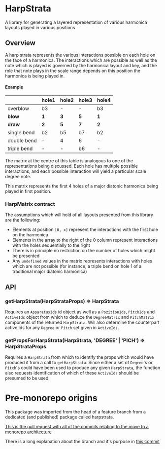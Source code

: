 # HarpStrata

A library for generating a layered representation of various harmonica layouts played in various positions

## Overview

A harp strata represents the various interactions possible on each hole on the face of a harmonica. The interactions which are possible as well as the note which is played is governed by the harmonica layout and key, and the role that note plays in the scale range depends on this position the harmonica is being played in.

#### Example

|             | hole1 | hole2 | hole3 | hole4 |
| ----------- | ----- | ----- | ----- | ----- |
| overblow    | b3    | -     | -     | b3    |
| **blow**    | **1** | **3** | **5** | **1** |
| **draw**    | **2** | **5** | **7** | **2** |
| single bend | b2    | b5    | b7    | b2    |
| double bend | -     | 4     | 6     | -     |
| triple bend | -     | -     | b6    | -     |

The matrix at the centre of this table is analogous to one of the representations being discussed. Each hole has multiple possible interactions, and each possible interaction will yield a particular scale degree note.

This matrix represents the first 4 holes of a major diatonic harmonica being played in first position.

### HarpMatrix contract

The assumptions which will hold of all layouts presented from this library are the following:

- Elements at position `[0, x]` represent the interactions with the first hole on the harmonica
- Elements in the array to the right of the 0 column represent interactions with the holes sequentially to the right
- There is in principle no restriction on the number of holes which might be presented
- Any `undefined` values in the matrix represents interactions with holes which are not possible (for instance, a triple bend on hole 1 of a traditional major diatonic harmonica)

## API

### getHarpStrata(HarpStrataProps) => HarpStrata

Requires an `ApparatusIds` id object as well as a `PozitionIds`, `PitchIds` and `ActiveIds` object from which to deduce the `DegreeMatrix` and `PitchMatrix` components of the returned `HarpStrata`. Will also determine the counterpart active ids for any `Degree` or `Pitch` set given in `ActiveIds`.

### getPropsForHarpStrata(HarpStrata, 'DEGREE' | 'PICH') => HarpStrataProps

Requires a `HarpStrata` from which to identify the props which would have produced it from a call to `getHarpStrata`. Since either a set of `Degree`'s or `Pitch`'s could have been used to produce any given `HarpStrata`, the function also requests identification of which of these `ActiveIds` should be presumed to be used.

# Pre-monorepo origins

This package was imported from the head of a feature branch from a dedicated (and published) package called harpstrata.

[This is the pull request with all of the commits relating to the move to a monorepo architecture](https://github.com/js-jslog/harpstrata/pull/39)

There is a long explanation about the branch and it's purpose in [this commit](https://github.com/js-jslog/harpstrata/pull/39/commits/7a429452036ef2c620958e86d877a611f59e6edd)
